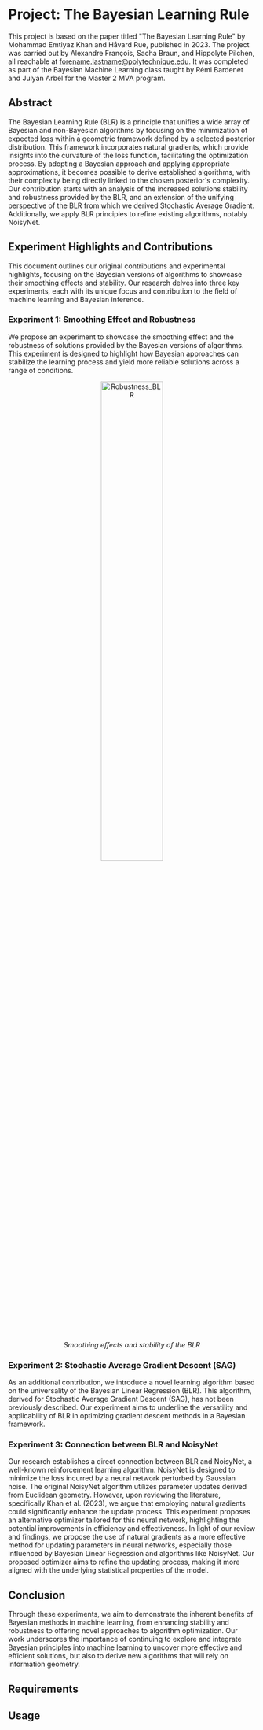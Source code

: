 # Project: The Bayesian Learning Rule

This project is based on the paper titled "The Bayesian Learning Rule" by Mohammad Emtiyaz Khan and Håvard Rue, published in 2023. The project was carried out by Alexandre François, Sacha Braun, and Hippolyte Pilchen, all reachable at forename.lastname@polytechnique.edu. It was completed as part of the Bayesian Machine Learning class taught by Rémi Bardenet and Julyan Arbel for the Master 2 MVA program.

## Abstract

The Bayesian Learning Rule (BLR) is a principle that unifies a wide array of Bayesian and non-Bayesian algorithms by focusing on the minimization of expected loss within a geometric framework defined by a selected posterior distribution. This framework incorporates natural gradients, which provide insights into the curvature of the loss function, facilitating the optimization process. By adopting a Bayesian approach and applying appropriate approximations, it becomes possible to derive established algorithms, with their complexity being directly linked to the chosen posterior's complexity. Our contribution starts with an analysis of the increased solutions stability and robustness provided by the BLR, and an extension of the unifying perspective of the BLR from which we derived Stochastic Average Gradient. Additionally, we apply BLR principles to refine existing algorithms, notably NoisyNet.


## Experiment Highlights and Contributions

This document outlines our original contributions and experimental highlights, focusing on the Bayesian versions of algorithms to showcase their smoothing effects and stability. Our research delves into three key experiments, each with its unique focus and contribution to the field of machine learning and Bayesian inference.

### Experiment 1: Smoothing Effect and Robustness

We propose an experiment to showcase the smoothing effect and the robustness of solutions provided by the Bayesian versions of algorithms. This experiment is designed to highlight how Bayesian approaches can stabilize the learning process and yield more reliable solutions across a range of conditions.

<p align="center">
  <img src="/noisyNet/results/blr.gif" alt="Robustness_BLR" width="50%" height="auto">
  <br>
  <em>Smoothing effects and stability of the BLR</em>
</p>

### Experiment 2: Stochastic Average Gradient Descent (SAG)

As an additional contribution, we introduce a novel learning algorithm based on the universality of the Bayesian Linear Regression (BLR). This algorithm, derived for Stochastic Average Gradient Descent (SAG), has not been previously described. Our experiment aims to underline the versatility and applicability of BLR in optimizing gradient descent methods in a Bayesian framework.

### Experiment 3: Connection between BLR and NoisyNet

Our research establishes a direct connection between BLR and NoisyNet, a well-known reinforcement learning algorithm. NoisyNet is designed to minimize the loss incurred by a neural network perturbed by Gaussian noise. The original NoisyNet algorithm utilizes parameter updates derived from Euclidean geometry. However, upon reviewing the literature, specifically Khan et al. (2023), we argue that employing natural gradients could significantly enhance the update process. This experiment proposes an alternative optimizer tailored for this neural network, highlighting the potential improvements in efficiency and effectiveness. In light of our review and findings, we propose the use of natural gradients as a more effective method for updating parameters in neural networks, especially those influenced by Bayesian Linear Regression and algorithms like NoisyNet. Our proposed optimizer aims to refine the updating process, making it more aligned with the underlying statistical properties of the model.

## Conclusion

Through these experiments, we aim to demonstrate the inherent benefits of Bayesian methods in machine learning, from enhancing stability and robustness to offering novel approaches to algorithm optimization. Our work underscores the importance of continuing to explore and integrate Bayesian principles into machine learning to uncover more effective and efficient solutions, but also to derive new algorithms that will rely on information geometry. 


## Requirements



## Usage




